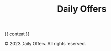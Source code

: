 <!DOCTYPE html>
<html>
<head>
    <title>{{ page.title }}</title>
    <link rel="stylesheet" href="/assets/css/style.css">
</head>
<body>
    <header>
        <h1>Daily Offers</h1>
    </header>
    <main>
        {{ content }}
    </main>
    <footer>
        <p>© 2023 Daily Offers. All rights reserved.</p>
    </footer>
</body>
</html>